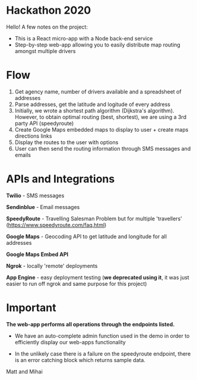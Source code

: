 # Hackathon 2020

Hello! A few notes on the project:

- This is a React micro-app with a Node back-end service
- Step-by-step web-app allowing you to easily distribute map routing amongst multiple drivers

# Flow

1. Get agency name, number of drivers available and a spreadsheet of addresses
2. Parse addresses, get the latitude and logitude of every address
3. Initially, we wrote a shortest path algorithm (Dijkstra's algorithm). However, to obtain optimal routing (best, shortest), we are using a 3rd party API (speedyroute)
4. Create Google Maps embedded maps to display to user + create maps directions links
5. Display the routes to the user with options
6. User can then send the routing information through SMS messages and emails

# APIs and Integrations

**Twilio** - SMS messages

**Sendinblue** - Email messages

**SpeedyRoute** - Travelling Salesman Problem but for multiple 'travellers' (https://www.speedyroute.com/faq.html)

**Google Maps** - Geocoding API to get latitude and longitude for all addresses

**Google Maps Embed API**

**Ngrok** - locally 'remote' deployments

**App Engine** - easy deployment testing (**we deprecated using it**, it was just easier to run off ngrok and same purpose for this project)

# Important

**The web-app performs all operations through the endpoints listed.**

- We have an auto-complete admin function used in the demo in order to efficiently display our web-apps functionality

- In the unlikely case there is a failure on the speedyroute endpoint, there is an error catching block which returns sample data.


Matt and Mihai
